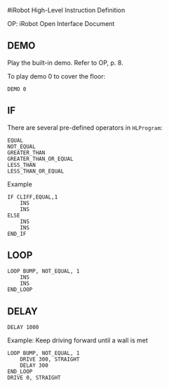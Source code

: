 #iRobot High-Level Instruction Definition

OP: iRobot Open Interface Document

## DEMO
Play the built-in demo. Refer to OP, p. 8.

To play demo 0 to cover the floor:

	DEMO 0
	
## IF

There are several pre-defined operators in `HLProgram`:

    EQUAL
    NOT_EQUAL
    GREATER_THAN
    GREATER_THAN_OR_EQUAL
    LESS_THAN
    LESS_THAN_OR_EQUAL

Example

	IF CLIFF,EQUAL,1
		INS
		INS
	ELSE
		INS
		INS
	END_IF


## LOOP

	LOOP BUMP, NOT_EQUAL, 1
		INS
		INS
	END_LOOP


## DELAY

	DELAY 1000

Example: Keep driving forward until a wall is met 

	LOOP BUMP, NOT_EQUAL, 1
		DRIVE 300, STRAIGHT
		DELAY 300
	END_LOOP
	DRIVE 0, STRAIGHT
